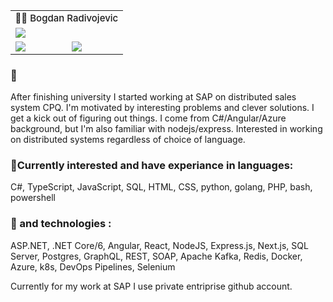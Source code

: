 <body>
    <table>
    <tr>
        <td colspan='2' style='font-size:15px;font-weight: 500;'>👨‍💻 Bogdan Radivojevic</td>
    </tr>
    <tr>
        <td colspan='2'><a href="https://goo.gl/maps/RY5UUXbhT2gVSM9E7"><img
                    src="https://img.shields.io/badge/%F0%9F%8C%8D%20GMT%2B2-Belgrade%2C%20Serbia-success" /></a></td>
    </tr>
    <tr>
        <td><a href="https://www.linkedin.com/in/bogdan-radivojevic/"><img
                    src="https://img.shields.io/badge/Linkedin-%230077B5.svg?logo=linkedin&logoColor=white" /></a></td>
        <td><a href="https://github.com/svarog-0"><img
                    src="https://img.shields.io/badge/svarog--0-%23121011.svg?logo=github&logoColor=white" /></a></td>
    </tr>
</table>
<h3>📜</h3>
<p>
After finishing university I started working at SAP on distributed sales system CPQ. I'm motivated by interesting problems and clever solutions. I get a kick out of figuring out things. I come from C#/Angular/Azure background, but I'm also familiar with nodejs/express. Interested in working on distributed systems regardless of choice of language. 
</p>
    
 <h3> 🔧Currently interested and have experiance in languages: </h3>

 <span> C#, TypeScript, JavaScript, SQL, HTML, CSS, python, golang, PHP, bash, powershell </span>

<h3>🔭 and technologies :</h3>

<span> ASP.NET, .NET Core/6, Angular, React, NodeJS, Express.js, Next.js, SQL Server, Postgres, GraphQL, REST, SOAP, Apache Kafka, Redis, Docker, Azure, k8s, DevOps Pipelines, Selenium</span>
    
<span>Currently for my work at SAP I use private entriprise github account.</span>

